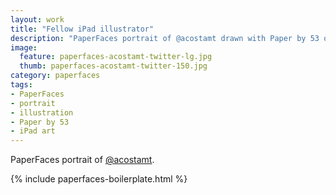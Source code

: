 ```yaml
---
layout: work
title: "Fellow iPad illustrator"
description: "PaperFaces portrait of @acostamt drawn with Paper by 53 on an iPad."
image: 
  feature: paperfaces-acostamt-twitter-lg.jpg
  thumb: paperfaces-acostamt-twitter-150.jpg
category: paperfaces
tags: 
- PaperFaces
- portrait
- illustration
- Paper by 53
- iPad art
---
```


PaperFaces portrait of [@acostamt](http://twitter.com/acostamt).

{% include paperfaces-boilerplate.html %}